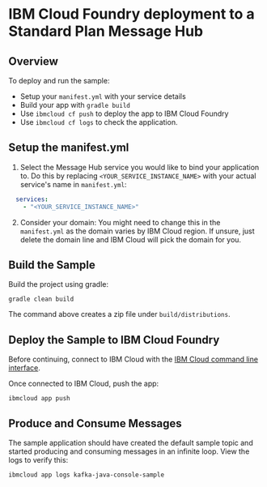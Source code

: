 # IBM Cloud Foundry deployment to a Standard Plan Message Hub

## Overview

To deploy and run the sample:
* Setup your `manifest.yml` with your service details
* Build your app with `gradle build`
* Use `ibmcloud cf push` to deploy the app to IBM Cloud Foundry
* Use `ibmcloud cf logs` to check the application.

## Setup the manifest.yml

1. Select the Message Hub service you would like to bind your application to. Do this by replacing `<YOUR_SERVICE_INSTANCE_NAME>` with your actual service's name in `manifest.yml`:
```yaml
  services:
    - "<YOUR_SERVICE_INSTANCE_NAME>"
```
2. Consider your domain: You might need to change this in the `manifest.yml` as the domain varies by IBM Cloud region. If unsure, just delete the domain line and IBM Cloud will pick the domain for you.

## Build the Sample
Build the project using gradle:
```shell
gradle clean build
 ```

The command above creates a zip file under `build/distributions`.

## Deploy the Sample to IBM Cloud Foundry
Before continuing, connect to IBM Cloud with the [IBM Cloud command line interface](https://console.bluemix.net/docs/cli/reference/bluemix_cli/get_started.html#getting-started).

Once connected to IBM Cloud, push the app:
```shell
ibmcloud app push
```

## Produce and Consume Messages
The sample application should have created the default sample topic and started producing and consuming messages in an infinite loop. View the logs to verify this:
```shell
ibmcloud app logs kafka-java-console-sample
```